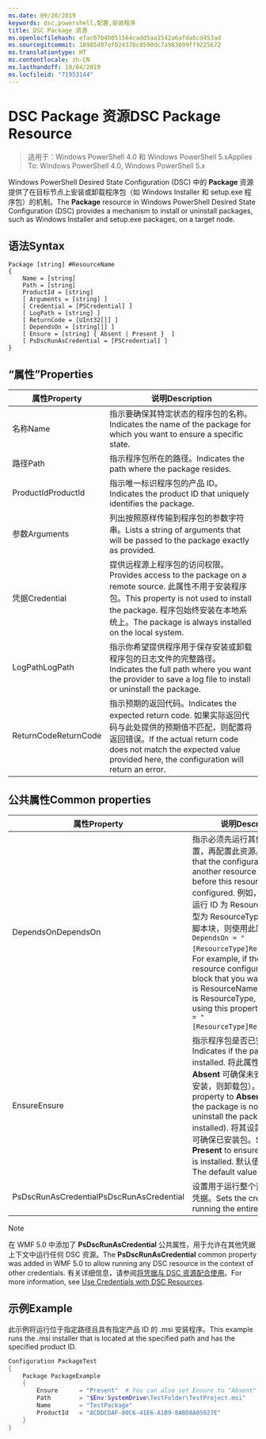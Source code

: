 ```yaml
---
ms.date: 09/20/2019
keywords: dsc,powershell,配置,安装程序
title: DSC Package 资源
ms.openlocfilehash: efac07b4b051564cadd5aa1542a6afda6cd453ad
ms.sourcegitcommit: 18985d07ef024378c8590dc7a983099ff9225672
ms.translationtype: HT
ms.contentlocale: zh-CN
ms.lasthandoff: 10/04/2019
ms.locfileid: "71953144"
---
```

# <a name="dsc-package-resource"></a><span data-ttu-id="4c1ad-103">DSC Package 资源</span><span class="sxs-lookup"><span data-stu-id="4c1ad-103">DSC Package Resource</span></span>

> <span data-ttu-id="4c1ad-104">适用于：Windows PowerShell 4.0 和 Windows PowerShell 5.x</span><span class="sxs-lookup"><span data-stu-id="4c1ad-104">Applies To: Windows PowerShell 4.0, Windows PowerShell 5.x</span></span>

<span data-ttu-id="4c1ad-105">Windows PowerShell Desired State Configuration (DSC) 中的 **Package** 资源提供了在目标节点上安装或卸载程序包（如 Windows Installer 和 setup.exe 程序包）的机制。</span><span class="sxs-lookup"><span data-stu-id="4c1ad-105">The **Package** resource in Windows PowerShell Desired State Configuration (DSC) provides a mechanism to install or uninstall packages, such as Windows Installer and setup.exe packages, on a target node.</span></span>

## <a name="syntax"></a><span data-ttu-id="4c1ad-106">语法</span><span class="sxs-lookup"><span data-stu-id="4c1ad-106">Syntax</span></span>

```Syntax
Package [string] #ResourceName
{
    Name = [string]
    Path = [string]
    ProductId = [string]
    [ Arguments = [string] ]
    [ Credential = [PSCredential] ]
    [ LogPath = [string] ]
    [ ReturnCode = [UInt32[]] ]
    [ DependsOn = [string[]] ]
    [ Ensure = [string] { Absent | Present }  ]
    [ PsDscRunAsCredential = [PSCredential] ]
}
```

## <a name="properties"></a><span data-ttu-id="4c1ad-107">“属性”</span><span class="sxs-lookup"><span data-stu-id="4c1ad-107">Properties</span></span>

|<span data-ttu-id="4c1ad-108">属性</span><span class="sxs-lookup"><span data-stu-id="4c1ad-108">Property</span></span> |<span data-ttu-id="4c1ad-109">说明</span><span class="sxs-lookup"><span data-stu-id="4c1ad-109">Description</span></span> |
|---|---|
|<span data-ttu-id="4c1ad-110">名称</span><span class="sxs-lookup"><span data-stu-id="4c1ad-110">Name</span></span> |<span data-ttu-id="4c1ad-111">指示要确保其特定状态的程序包的名称。</span><span class="sxs-lookup"><span data-stu-id="4c1ad-111">Indicates the name of the package for which you want to ensure a specific state.</span></span> |
|<span data-ttu-id="4c1ad-112">路径</span><span class="sxs-lookup"><span data-stu-id="4c1ad-112">Path</span></span> |<span data-ttu-id="4c1ad-113">指示程序包所在的路径。</span><span class="sxs-lookup"><span data-stu-id="4c1ad-113">Indicates the path where the package resides.</span></span> |
|<span data-ttu-id="4c1ad-114">ProductId</span><span class="sxs-lookup"><span data-stu-id="4c1ad-114">ProductId</span></span> |<span data-ttu-id="4c1ad-115">指示唯一标识程序包的产品 ID。</span><span class="sxs-lookup"><span data-stu-id="4c1ad-115">Indicates the product ID that uniquely identifies the package.</span></span> |
|<span data-ttu-id="4c1ad-116">参数</span><span class="sxs-lookup"><span data-stu-id="4c1ad-116">Arguments</span></span> |<span data-ttu-id="4c1ad-117">列出按照原样传输到程序包的参数字符串。</span><span class="sxs-lookup"><span data-stu-id="4c1ad-117">Lists a string of arguments that will be passed to the package exactly as provided.</span></span> |
|<span data-ttu-id="4c1ad-118">凭据</span><span class="sxs-lookup"><span data-stu-id="4c1ad-118">Credential</span></span> |<span data-ttu-id="4c1ad-119">提供远程源上程序包的访问权限。</span><span class="sxs-lookup"><span data-stu-id="4c1ad-119">Provides access to the package on a remote source.</span></span> <span data-ttu-id="4c1ad-120">此属性不用于安装程序包。</span><span class="sxs-lookup"><span data-stu-id="4c1ad-120">This property is not used to install the package.</span></span> <span data-ttu-id="4c1ad-121">程序包始终安装在本地系统上。</span><span class="sxs-lookup"><span data-stu-id="4c1ad-121">The package is always installed on the local system.</span></span> |
|<span data-ttu-id="4c1ad-122">LogPath</span><span class="sxs-lookup"><span data-stu-id="4c1ad-122">LogPath</span></span> |<span data-ttu-id="4c1ad-123">指示你希望提供程序用于保存安装或卸载程序包的日志文件的完整路径。</span><span class="sxs-lookup"><span data-stu-id="4c1ad-123">Indicates the full path where you want the provider to save a log file to install or uninstall the package.</span></span> |
|<span data-ttu-id="4c1ad-124">ReturnCode</span><span class="sxs-lookup"><span data-stu-id="4c1ad-124">ReturnCode</span></span> |<span data-ttu-id="4c1ad-125">指示预期的返回代码。</span><span class="sxs-lookup"><span data-stu-id="4c1ad-125">Indicates the expected return code.</span></span> <span data-ttu-id="4c1ad-126">如果实际返回代码与此处提供的预期值不匹配，则配置将返回错误。</span><span class="sxs-lookup"><span data-stu-id="4c1ad-126">If the actual return code does not match the expected value provided here, the configuration will return an error.</span></span> |

## <a name="common-properties"></a><span data-ttu-id="4c1ad-127">公共属性</span><span class="sxs-lookup"><span data-stu-id="4c1ad-127">Common properties</span></span>

|<span data-ttu-id="4c1ad-128">属性</span><span class="sxs-lookup"><span data-stu-id="4c1ad-128">Property</span></span> |<span data-ttu-id="4c1ad-129">说明</span><span class="sxs-lookup"><span data-stu-id="4c1ad-129">Description</span></span> |
|---|---|
|<span data-ttu-id="4c1ad-130">DependsOn</span><span class="sxs-lookup"><span data-stu-id="4c1ad-130">DependsOn</span></span> |<span data-ttu-id="4c1ad-131">指示必须先运行其他资源的配置，再配置此资源。</span><span class="sxs-lookup"><span data-stu-id="4c1ad-131">Indicates that the configuration of another resource must run before this resource is configured.</span></span> <span data-ttu-id="4c1ad-132">例如，如果想要首先运行 ID 为 ResourceName、类型为 ResourceType 的资源配置脚本块，则使用此属性的语法为 `DependsOn = "[ResourceType]ResourceName"`。</span><span class="sxs-lookup"><span data-stu-id="4c1ad-132">For example, if the ID of the resource configuration script block that you want to run first is ResourceName and its type is ResourceType, the syntax for using this property is `DependsOn = "[ResourceType]ResourceName"`.</span></span> |
|<span data-ttu-id="4c1ad-133">Ensure</span><span class="sxs-lookup"><span data-stu-id="4c1ad-133">Ensure</span></span> |<span data-ttu-id="4c1ad-134">指示程序包是否已安装。</span><span class="sxs-lookup"><span data-stu-id="4c1ad-134">Indicates if the package is installed.</span></span> <span data-ttu-id="4c1ad-135">将此属性设置为 **Absent** 可确保未安装包（如果已安装，则卸载包）。</span><span class="sxs-lookup"><span data-stu-id="4c1ad-135">Set this property to **Absent** to ensure the package is not installed (or uninstall the package if it is installed).</span></span> <span data-ttu-id="4c1ad-136">将其设置为 **Present** 可确保已安装包。</span><span class="sxs-lookup"><span data-stu-id="4c1ad-136">Set it to **Present** to ensure the package is installed.</span></span> <span data-ttu-id="4c1ad-137">默认值为 **Present**。</span><span class="sxs-lookup"><span data-stu-id="4c1ad-137">The default value is **Present**.</span></span> |
|<span data-ttu-id="4c1ad-138">PsDscRunAsCredential</span><span class="sxs-lookup"><span data-stu-id="4c1ad-138">PsDscRunAsCredential</span></span> |<span data-ttu-id="4c1ad-139">设置用于运行整个资源的身份的凭据。</span><span class="sxs-lookup"><span data-stu-id="4c1ad-139">Sets the credential for running the entire resource as.</span></span> |

> [!NOTE]
> <span data-ttu-id="4c1ad-140">在 WMF 5.0 中添加了 **PsDscRunAsCredential** 公共属性，用于允许在其他凭据上下文中运行任何 DSC 资源。</span><span class="sxs-lookup"><span data-stu-id="4c1ad-140">The **PsDscRunAsCredential** common property was added in WMF 5.0 to allow running any DSC resource in the context of other credentials.</span></span> <span data-ttu-id="4c1ad-141">有关详细信息，请参阅[将凭据与 DSC 资源配合使用](../../../configurations/runasuser.md)。</span><span class="sxs-lookup"><span data-stu-id="4c1ad-141">For more information, see [Use Credentials with DSC Resources](../../../configurations/runasuser.md).</span></span>

## <a name="example"></a><span data-ttu-id="4c1ad-142">示例</span><span class="sxs-lookup"><span data-stu-id="4c1ad-142">Example</span></span>

<span data-ttu-id="4c1ad-143">此示例将运行位于指定路径且具有指定产品 ID 的 .msi 安装程序。</span><span class="sxs-lookup"><span data-stu-id="4c1ad-143">This example runs the .msi installer that is located at the specified path and has the specified product ID.</span></span>

```powershell
Configuration PackageTest
{
    Package PackageExample
    {
        Ensure      = "Present"  # You can also set Ensure to "Absent"
        Path        = "$Env:SystemDrive\TestFolder\TestProject.msi"
        Name        = "TestPackage"
        ProductId   = "ACDDCDAF-80C6-41E6-A1B9-8ABD8A05027E"
    }
}
```